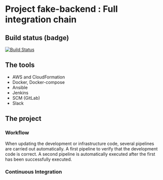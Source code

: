 # Project fake-backend : Full integration chain 

## Build status (badge)

[![Build Status](http://ec2-54-208-88-125.compute-1.amazonaws.com:8080/buildStatus/icon?job=fack-backend-CICD)](http://ec2-54-208-88-125.compute-1.amazonaws.com:8080/job/fack-backend-CICD/)

## The tools 

* AWS and CloudFormation 
* Docker, Docker-compose 
* Ansible
* Jenkins
* SCM (GitLab)
* Slack

## The project 



### Workflow

When updating the development or infrastructure code, several pipelines are carried out automatically.
A first pipeline to verify that the development code is correct.
A second pipeline is automatically executed after the first has been successfully executed.


### Continuous Integration 



